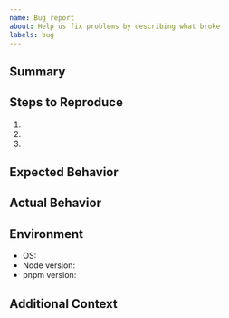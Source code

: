 ```yaml
---
name: Bug report
about: Help us fix problems by describing what broke
labels: bug
---
```


## Summary

<!-- A clear and concise description of what the bug is. -->

## Steps to Reproduce

1.
2.
3.

## Expected Behavior

<!-- What did you expect to happen? -->

## Actual Behavior

<!-- What actually happened? Include error messages/logs if possible. -->

## Environment

- OS:
- Node version:
- pnpm version:

## Additional Context

<!-- Add any other context, screenshots, or references here. -->
